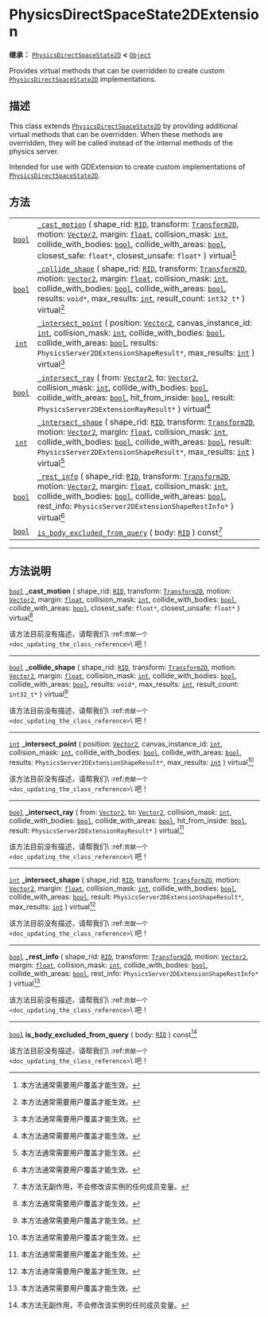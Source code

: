 <!-- ⚠ 请勿编辑本文件 ⚠ -->
<!-- 本文档使用脚本从 WeDot 引擎源码仓库生成。 -->
<!-- 生成脚本：https://github.com/WeDot-Engine/WeDot/tree/master/doc/tools/make_md.py； -->
<!-- 原文件：https://github.com/WeDot-Engine/WeDot/tree/master/doc/classes/PhysicsDirectSpaceState2DExtension.xml。 -->

<div id="_class_physicsdirectspacestate2dextension"></div>

# PhysicsDirectSpaceState2DExtension

**继承：** [`PhysicsDirectSpaceState2D`](class_physicsdirectspacestate2d.md) **<** [`Object`](class_object.md)

Provides virtual methods that can be overridden to create custom [`PhysicsDirectSpaceState2D`](class_physicsdirectspacestate2d.md) implementations.

## 描述

This class extends [`PhysicsDirectSpaceState2D`](class_physicsdirectspacestate2d.md) by providing additional virtual methods that can be overridden. When these methods are overridden, they will be called instead of the internal methods of the physics server.

Intended for use with GDExtension to create custom implementations of [`PhysicsDirectSpaceState2D`](class_physicsdirectspacestate2d.md).

## 方法

|||
|:-:|:--|
| [`bool`](class_bool.md) | [`_cast_motion`](class_physicsdirectspacestate2dextension.md#class_physicsdirectspacestate2dextension_private_method__cast_motion) ( shape_rid: [`RID`](class_rid.md), transform: [`Transform2D`](class_transform2d.md), motion: [`Vector2`](class_vector2.md), margin: [`float`](class_float.md), collision_mask: [`int`](class_int.md), collide_with_bodies: [`bool`](class_bool.md), collide_with_areas: [`bool`](class_bool.md), closest_safe: `float*`, closest_unsafe: `float*` ) virtual[^virtual]                                           |
| [`bool`](class_bool.md) | [`_collide_shape`](class_physicsdirectspacestate2dextension.md#class_physicsdirectspacestate2dextension_private_method__collide_shape) ( shape_rid: [`RID`](class_rid.md), transform: [`Transform2D`](class_transform2d.md), motion: [`Vector2`](class_vector2.md), margin: [`float`](class_float.md), collision_mask: [`int`](class_int.md), collide_with_bodies: [`bool`](class_bool.md), collide_with_areas: [`bool`](class_bool.md), results: `void*`, max_results: [`int`](class_int.md), result_count: `int32_t*` ) virtual[^virtual]         |
| [`int`](class_int.md)   | [`_intersect_point`](class_physicsdirectspacestate2dextension.md#class_physicsdirectspacestate2dextension_private_method__intersect_point) ( position: [`Vector2`](class_vector2.md), canvas_instance_id: [`int`](class_int.md), collision_mask: [`int`](class_int.md), collide_with_bodies: [`bool`](class_bool.md), collide_with_areas: [`bool`](class_bool.md), results: `PhysicsServer2DExtensionShapeResult*`, max_results: [`int`](class_int.md) ) virtual[^virtual]                                                                          |
| [`bool`](class_bool.md) | [`_intersect_ray`](class_physicsdirectspacestate2dextension.md#class_physicsdirectspacestate2dextension_private_method__intersect_ray) ( from: [`Vector2`](class_vector2.md), to: [`Vector2`](class_vector2.md), collision_mask: [`int`](class_int.md), collide_with_bodies: [`bool`](class_bool.md), collide_with_areas: [`bool`](class_bool.md), hit_from_inside: [`bool`](class_bool.md), result: `PhysicsServer2DExtensionRayResult*` ) virtual[^virtual]                                                                                       |
| [`int`](class_int.md)   | [`_intersect_shape`](class_physicsdirectspacestate2dextension.md#class_physicsdirectspacestate2dextension_private_method__intersect_shape) ( shape_rid: [`RID`](class_rid.md), transform: [`Transform2D`](class_transform2d.md), motion: [`Vector2`](class_vector2.md), margin: [`float`](class_float.md), collision_mask: [`int`](class_int.md), collide_with_bodies: [`bool`](class_bool.md), collide_with_areas: [`bool`](class_bool.md), result: `PhysicsServer2DExtensionShapeResult*`, max_results: [`int`](class_int.md) ) virtual[^virtual] |
| [`bool`](class_bool.md) | [`_rest_info`](class_physicsdirectspacestate2dextension.md#class_physicsdirectspacestate2dextension_private_method__rest_info) ( shape_rid: [`RID`](class_rid.md), transform: [`Transform2D`](class_transform2d.md), motion: [`Vector2`](class_vector2.md), margin: [`float`](class_float.md), collision_mask: [`int`](class_int.md), collide_with_bodies: [`bool`](class_bool.md), collide_with_areas: [`bool`](class_bool.md), rest_info: `PhysicsServer2DExtensionShapeRestInfo*` ) virtual[^virtual]                                            |
| [`bool`](class_bool.md) | [`is_body_excluded_from_query`](class_physicsdirectspacestate2dextension.md#class_physicsdirectspacestate2dextension_method_is_body_excluded_from_query) ( body: [`RID`](class_rid.md) ) const[^const]                                                                                                                                                                                                                                                                                                                                              |

<!-- rst-class:: classref-section-separator -->

---

## 方法说明

<div id="_class_physicsdirectspacestate2dextension_private_method__cast_motion"></div>

[`bool`](class_bool.md) **_cast_motion** ( shape_rid: [`RID`](class_rid.md), transform: [`Transform2D`](class_transform2d.md), motion: [`Vector2`](class_vector2.md), margin: [`float`](class_float.md), collision_mask: [`int`](class_int.md), collide_with_bodies: [`bool`](class_bool.md), collide_with_areas: [`bool`](class_bool.md), closest_safe: `float*`, closest_unsafe: `float*` ) virtual[^virtual]<div id="class_physicsdirectspacestate2dextension_private_method__cast_motion"></div>

该方法目前没有描述，请帮我们\ :ref:`贡献一个 <doc_updating_the_class_reference>`\ 吧！

<!-- rst-class:: classref-item-separator -->

---

<div id="_class_physicsdirectspacestate2dextension_private_method__collide_shape"></div>

[`bool`](class_bool.md) **_collide_shape** ( shape_rid: [`RID`](class_rid.md), transform: [`Transform2D`](class_transform2d.md), motion: [`Vector2`](class_vector2.md), margin: [`float`](class_float.md), collision_mask: [`int`](class_int.md), collide_with_bodies: [`bool`](class_bool.md), collide_with_areas: [`bool`](class_bool.md), results: `void*`, max_results: [`int`](class_int.md), result_count: `int32_t*` ) virtual[^virtual]<div id="class_physicsdirectspacestate2dextension_private_method__collide_shape"></div>

该方法目前没有描述，请帮我们\ :ref:`贡献一个 <doc_updating_the_class_reference>`\ 吧！

<!-- rst-class:: classref-item-separator -->

---

<div id="_class_physicsdirectspacestate2dextension_private_method__intersect_point"></div>

[`int`](class_int.md) **_intersect_point** ( position: [`Vector2`](class_vector2.md), canvas_instance_id: [`int`](class_int.md), collision_mask: [`int`](class_int.md), collide_with_bodies: [`bool`](class_bool.md), collide_with_areas: [`bool`](class_bool.md), results: `PhysicsServer2DExtensionShapeResult*`, max_results: [`int`](class_int.md) ) virtual[^virtual]<div id="class_physicsdirectspacestate2dextension_private_method__intersect_point"></div>

该方法目前没有描述，请帮我们\ :ref:`贡献一个 <doc_updating_the_class_reference>`\ 吧！

<!-- rst-class:: classref-item-separator -->

---

<div id="_class_physicsdirectspacestate2dextension_private_method__intersect_ray"></div>

[`bool`](class_bool.md) **_intersect_ray** ( from: [`Vector2`](class_vector2.md), to: [`Vector2`](class_vector2.md), collision_mask: [`int`](class_int.md), collide_with_bodies: [`bool`](class_bool.md), collide_with_areas: [`bool`](class_bool.md), hit_from_inside: [`bool`](class_bool.md), result: `PhysicsServer2DExtensionRayResult*` ) virtual[^virtual]<div id="class_physicsdirectspacestate2dextension_private_method__intersect_ray"></div>

该方法目前没有描述，请帮我们\ :ref:`贡献一个 <doc_updating_the_class_reference>`\ 吧！

<!-- rst-class:: classref-item-separator -->

---

<div id="_class_physicsdirectspacestate2dextension_private_method__intersect_shape"></div>

[`int`](class_int.md) **_intersect_shape** ( shape_rid: [`RID`](class_rid.md), transform: [`Transform2D`](class_transform2d.md), motion: [`Vector2`](class_vector2.md), margin: [`float`](class_float.md), collision_mask: [`int`](class_int.md), collide_with_bodies: [`bool`](class_bool.md), collide_with_areas: [`bool`](class_bool.md), result: `PhysicsServer2DExtensionShapeResult*`, max_results: [`int`](class_int.md) ) virtual[^virtual]<div id="class_physicsdirectspacestate2dextension_private_method__intersect_shape"></div>

该方法目前没有描述，请帮我们\ :ref:`贡献一个 <doc_updating_the_class_reference>`\ 吧！

<!-- rst-class:: classref-item-separator -->

---

<div id="_class_physicsdirectspacestate2dextension_private_method__rest_info"></div>

[`bool`](class_bool.md) **_rest_info** ( shape_rid: [`RID`](class_rid.md), transform: [`Transform2D`](class_transform2d.md), motion: [`Vector2`](class_vector2.md), margin: [`float`](class_float.md), collision_mask: [`int`](class_int.md), collide_with_bodies: [`bool`](class_bool.md), collide_with_areas: [`bool`](class_bool.md), rest_info: `PhysicsServer2DExtensionShapeRestInfo*` ) virtual[^virtual]<div id="class_physicsdirectspacestate2dextension_private_method__rest_info"></div>

该方法目前没有描述，请帮我们\ :ref:`贡献一个 <doc_updating_the_class_reference>`\ 吧！

<!-- rst-class:: classref-item-separator -->

---

<div id="_class_physicsdirectspacestate2dextension_method_is_body_excluded_from_query"></div>

[`bool`](class_bool.md) **is_body_excluded_from_query** ( body: [`RID`](class_rid.md) ) const[^const]<div id="class_physicsdirectspacestate2dextension_method_is_body_excluded_from_query"></div>

该方法目前没有描述，请帮我们\ :ref:`贡献一个 <doc_updating_the_class_reference>`\ 吧！

[^virtual]: 本方法通常需要用户覆盖才能生效。
[^const]: 本方法无副作用，不会修改该实例的任何成员变量。
[^vararg]: 本方法除了能接受在此处描述的参数外，还能够继续接受任意数量的参数。
[^constructor]: 本方法用于构造某个类型。
[^static]: 调用本方法无需实例，可直接使用类名进行调用。
[^operator]: 本方法描述的是使用本类型作为左操作数的有效运算符。
[^bitfield]: 这个值是由下列位标志构成位掩码的整数。
[^void]: 无返回值。
